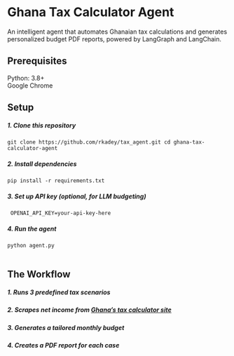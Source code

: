 # Ghana Tax Calculator Agent
An intelligent agent that automates Ghanaian tax calculations and generates personalized budget PDF reports, powered by LangGraph and LangChain.

## Prerequisites

Python: 3.8+ <br>
Google Chrome

## Setup
##### 1. Clone this repository

`git clone https://github.com/rkadey/tax_agent.git
cd ghana-tax-calculator-agent`

##### 2. Install dependencies
`pip install -r requirements.txt`

##### 3. Set up API key (optional, for LLM budgeting)
` OPENAI_API_KEY=your-api-key-here`

##### 4. Run the agent
`python agent.py`
<br><br>
## The Workflow

##### 1. Runs 3 predefined tax scenarios

##### 2. Scrapes net income from [Ghana’s tax calculator site](https://kessir.github.io/taxcalculatorgh/)

##### 3. Generates a tailored monthly budget

##### 4. Creates a PDF report for each case

